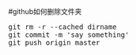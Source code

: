 #github如何删除文件夹
<pre>
git rm -r --cached dirname
git commit -m 'say something'
git push origin master
</pre>
